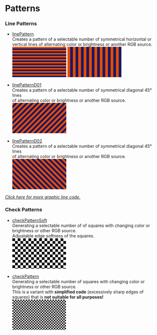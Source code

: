﻿# Patterns

### Line Patterns
  - [linePattern](linePatterns/linePattern.md)  
     Creates a pattern of a selectable number of symmetrical horizontal or vertical lines
     of alternating color or brightness or another RGB source.    
      [![](images/linePattern-thumb.png)](linePatterns/linePattern.md) [![](images/linePattern__b-thumb.png)](linePatterns/linePattern.md)  

  - [linePatternD01](linePatterns/linePatternD01.md)  
     Creates a pattern of a selectable number of symmetrical diagonal 45° lines  
     of alternating color or brightness or another RGB source.   
     [![](images/linePatternD01-thumb.png)](linePatterns/linePatternD01.md)  

  - [linePatternD02](linePatterns/linePatternD02.md)  
     Creates a pattern of a selectable number of symmetrical diagonal 45° lines  
     of alternating color or brightness or another RGB source.   
     [![](images/linePatternD02-thumb.png)](linePatterns/linePatternD02.md)  
     
*[Click here for more graphic line code.](../Lines/README.md)*

### Check Patterns
  - [checkPatternSoft](checkPattern/checkPatternSoft.md)  
     Generating a selectable number of of squares with changing color or brightness or other RGB source.     
     Adjustable edge softness of the squares.   
     [![](images/checkPatternSoft-thumb.png)](checkPattern/checkPatternSoft.md)  

  - [checkPattern](checkPattern/checkPattern.md)  
     Generating a selectable number of squares with changing color or brightness or other RGB source.  
     This is a variant with **simplified code** (excessively sharp edges of squares) that is **not suitable for all purposes!**  
     [![](images/checkPattern-thumb.png)](checkPattern/checkPattern.md)  

